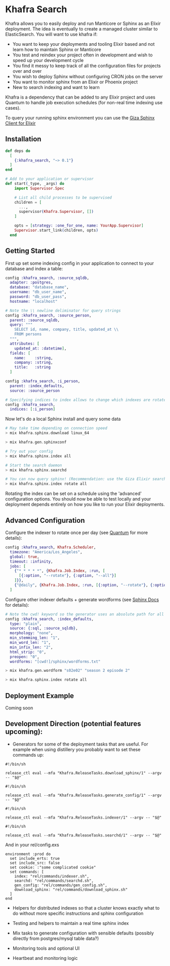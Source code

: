 # Khafra Search

Khafra allows you to easily deploy and run Manticore or Sphinx as an Elixir deployment. The idea is eventually to create a managed cluster similar to ElasticSearch. You will want to use khafra if:

- You want to keep your deployments and tooling Elixir based and not learn how to maintain Sphinx or Manticore
- You test and reindex your project often in development and wish to speed up your development cycle
- You find it messy to keep track of all the configuration files for projects over and over
- You wish to deploy Sphinx without configuring CRON jobs on the server
- You want to monitor sphinx from an Elixir or Phoenix project
- New to search indexing and want to learn

Khafra is a dependency that can be added to any Elixir project and uses Quantum to handle job execution schedules (for non-real time indexing use cases).

To query your running sphinx environment you can use the [Giza Sphinx Client for Elixir](https://hex.pm/packages/giza_sphinxsearch)


## Installation

```elixir
def deps do
  [
    {:khafra_search, "~> 0.1"}
  ]
end

# Add to your application or supervisor
def start(_type, _args) do
    import Supervisor.Spec

    # List all child processes to be supervised
    children = [
      ...,
      supervisor(Khafra.Supervisor, [])
    ]

    opts = [strategy: :one_for_one, name: YourApp.Supervisor]
    Supervisor.start_link(children, opts)
  end
```


## Getting Started

First up set some indexing config in your application to connect to your database and index a table:

```elixir
config :khafra_search, :source_sqldb,
  adapter: :postgres,
  database: "database_name",
  username: "db_user_name",
  password: "db_user_pass",
  hostname: "localhost"
```

```elixir
# Note the \\ newline deliminator for query strings
config :khafra_search, :source_person,
  parent: :source_sqldb,
  query: """
    SELECT id, name, company, title, updated_at \\
    FROM persons
  """,
  attributes: [
    updated_at: :datetime],
  fields: [
    name:    :string,
    company: :string,
    title:   :string
  ]

config :khafra_search, :i_person,
  parent: :index_defaults,
  source: :source_person

# Specifying indices to index allows to change which indexes are rotated per environment
config :khafra_search, 
  indices: [:i_person]
```

Now let's do a local Sphinx install and query some data

```elixir
# May take time depending on connection speed
> mix khafra.sphinx.download linux_64

> mix khafra.gen.sphinxconf

# Try out your config
> mix khafra.sphinx.index all

# Start the search daemon
> mix khafra.sphinx.searchd

# You can now query sphinx! (Recommendation: use the Giza Elixir search client).  Let's rotate the index while running
> mix khafra.sphinx.index rotate all
```

Rotating the index can be set on a schedule using the 'advanced' configuration options.  You should now be able to test locally and your deployment depends entirely on how you like to run your Elixir deployments.


## Advanced Configuration

Configure the indexer to rotate once per day (see [Quantum](https://hexdocs.pm/quantum/readme.html) for more details):

```elixir
config :khafra_search, Khafra.Scheduler,
  timezone: "America/Los_Angeles",
  global: true,
  timeout: :infinity,
  jobs: [
    {"* * * * *", {Khafra.Job.Index, :run, [
      [{:option, "--rotate"}, {:option, "--all"}]
    ]}},
    {"@daily", {Khafra.Job.Index, :run, [{:option, "--rotate"}, {:option, "--all"}]}}
  ]
```

Configure other indexer defaults + generate wordforms (see [Sphinx Docs](http://sphinxsearch.com/docs/manual-2.3.2.html#conf-wordforms) for details):

```elixir
# Note the cwd! keyword so the generator uses an absolute path for all of your environments
config :khafra_search, :index_defaults,
  type: "plain",
  source: {:sql, :source_sqldb},
  morphology: "none",
  min_stemming_len: "1",
  min_word_len: "1",
  min_infix_len: "2",
  html_strip: "0",
  preopen: "0",
  wordforms: "[cwd!]/sphinx/wordforms.txt"

> mix khafra.gen.wordform "s02e02" "season 2 episode 2"

> mix khafra.sphinx.index rotate all
```

## Deployment Example

Coming soon


## Development Direction (potential features upcoming):

- Generators for some of the deployment tasks that are useful. For example when using distillery you probably want to set these commands up:

```
#!/bin/sh

release_ctl eval --mfa "Khafra.ReleaseTasks.download_sphinx/1" --argv -- "$@"
```
```
#!/bin/sh

release_ctl eval --mfa "Khafra.ReleaseTasks.generate_config/1" --argv -- "$@"
```
```
#!/bin/sh

release_ctl eval --mfa "Khafra.ReleaseTasks.indexer/1" --argv -- "$@"
```
```
#!/bin/sh

release_ctl eval --mfa "Khafra.ReleaseTasks.searchd/1" --argv -- "$@"
```
And in your rel/config.exs
```
environment :prod do
  set include_erts: true
  set include_src: false
  set cookie: :"some complicated cookie"
  set commands: [
    index: "rel/commands/indexer.sh",
    searchd: "rel/commands/searchd.sh",
    gen_config: "rel/commands/gen_config.sh",
    download_sphinx: "rel/commands/download_sphinx.sh"
  ]
end
```

- Helpers for distributed indexes so that a cluster knows exactly what to do without more specific instructions and sphinx configuration

- Testing and helpers to maintain a real time sphinx index

- Mix tasks to generate configuration with sensible defaults (possibly directly from postgres/mysql table data?)

- Monitoring tools and optional UI

- Heartbeat and monitoring logic
